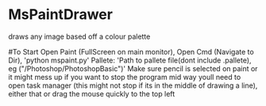 # MsPaintDrawer
draws any image based off a colour palette

#To Start
Open Paint (FullScreen on main monitor),
Open Cmd (Navigate to Dir),
'python mspaint.py'
Pallete: 'Path to pallete file(dont include .pallete), eg ("/Photoshop/PhotoshopBasic")'
Make sure pencil is selected on paint or it might mess up
if you want to stop the program mid way youll need to open task manager (this might not stop if its in the middle of drawing a line), 
either that or drag the mouse quickly to the top left

